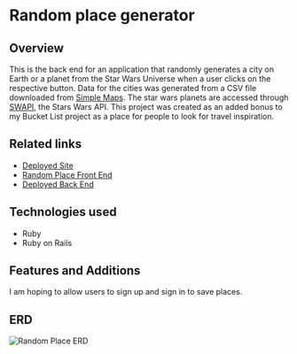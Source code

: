 # Random place generator 
## Overview
This is the back end for an application that randomly generates a city on Earth or a planet from the Star Wars Universe when a user clicks on the respective button. Data for the cities was generated from a CSV file downloaded from [Simple Maps](https://simplemaps.com/data/world-cities). The star wars planets are accessed through [SWAPI](https://swapi.co/), the Stars Wars API. This project was created as an added bonus to my Bucket List project as a place for people to look for travel inspiration.

## Related links
- [Deployed Site](https://ashratigan.github.io/random-place-client/ "Bucket List Deployed Site")
- [Random Place Front End](https://github.com/ashratigan/random-place-client "Bucket List Back End")
- [Deployed Back End](https://desolate-plateau-52113.herokuapp.com/ "Bucket List Deployed Back End")

## Technologies used
- Ruby
- Ruby on Rails

## Features and Additions
I am hoping to allow users to sign up and sign in to save places.

## ERD
![Random Place ERD](https://i.imgur.com/7FePsC5.jpg)